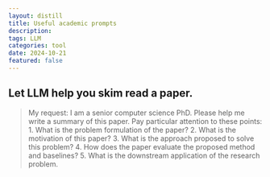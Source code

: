 ```yaml
---
layout: distill
title: Useful academic prompts
description: 
tags: LLM
categories: tool
date: 2024-10-21
featured: false
---
```


Let LLM help you skim read a paper.
---
> My request: I am a senior computer science PhD. Please help me write a summary of this paper. Pay particular attention to these points: 1. What is the problem formulation of the paper? 2. What is the motivation of this paper? 3. What is the approach proposed to solve this problem? 4. How does the paper evaluate the proposed method and baselines? 5. What is the downstream application of the research problem. 